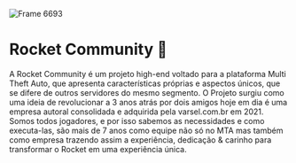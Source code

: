![Frame 6693](https://user-images.githubusercontent.com/85264247/177539616-a113dc8d-ec24-4efe-b19e-e85de8685acd.png)


# Rocket Community :rocket:
A Rocket Community é um projeto high-end voltado para a plataforma Multi Theft Auto, que apresenta características próprias e aspectos únicos, que se difere de outros servidores do mesmo segmento. O Projeto surgiu como uma ideia de revolucionar a 3 anos atrás por dois amigos hoje em dia é uma empresa autoral consolidada e adquirida pela varsel.com.br em 2021.  Somos todos jogadores, e por isso sabemos as necessidades e como executa-las, são mais de 7 anos como equipe não só no MTA mas também como empresa trazendo assim a experiência, dedicação & carinho para transformar o Rocket em uma experiência única.
